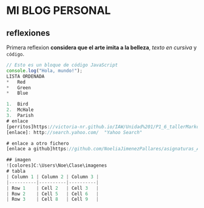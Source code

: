# MI BLOG PERSONAL

## reflexiones

Primera reflexion **considera que el arte imita a la belleza**, *texto en cursiva* y `código`.

```javascript
// Esto es un bloque de código JavaScript
console.log("Hola, mundo!");
LISTA ORDENADA
*   Red
*   Green
*   Blue

1.  Bird
2.  McHale
3.  Parish
# enlace
[perritos]https://victoria-nr.github.io/IAW/Unidad%201/P1_6_tallerMarkdown/
[enlace]: http://search.yahoo.com/  "Yahoo Search"

# enlace a otro fichero
[enlace a github]https://github.com/NoeliaJimenezPallares/asignaturas_ASIX/commit/e231d4d5d96d6690134fc7c8427ca46937ffd36d#commitcomment-147042237

## imagen
![colores]C:\Users\Noe\Clase\imagenes
# tabla
| Column 1 | Column 2 | Column 3 |
|----------|----------|----------|
| Row 1    | Cell 2   | Cell 3   |
| Row 2    | Cell 5   | Cell 6   |
| Row 3    | Cell 8   | Cell 9   |

